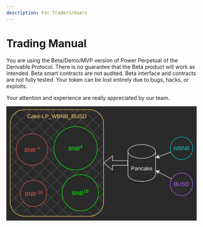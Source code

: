 ```yaml
---
description: For Traders/Users
---
```


# Trading Manual

You are using the Beta/Demo/MVP version of Power Perpetual of the Derivable Protocol. There is no guarantee that the Beta product will work as intended. Beta smart contracts are not audited. Beta interface and contracts are not fully tested. Your token can be lost entirely due to bugs, hacks, or exploits.

Your attention and experience are really appreciated by our team.

![](.gitbook/assets/image.png)
